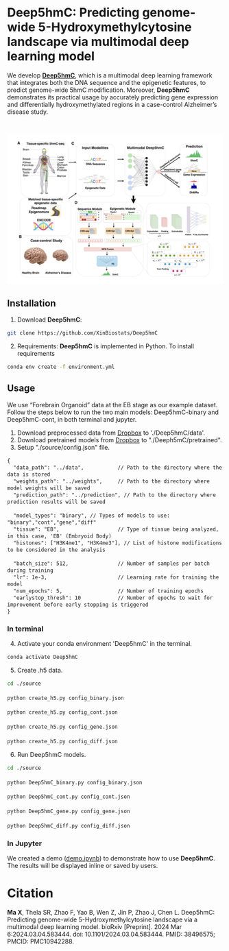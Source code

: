 # Deep5hmC: Predicting genome-wide 5-Hydroxymethylcytosine landscape via multimodal deep learning model

We develop [__Deep5hmC__](https://www.biorxiv.org/content/10.1101/2024.03.04.583444v1), which is a multimodal deep learning framework that integrates both the DNA sequence and the epigenetic features, to predict genome-wide 5hmC modification. Moreover, __Deep5hmC__ demonstrates its practical usage by accurately predicting gene expression and differentially hydroxymethylated regions in a case-control Alzheimer’s disease study.

<br/>

![Deep5hmC.pdf](figure1.png)


## Installation

1. Download __Deep5hmC__:
```bash
git clone https://github.com/XinBiostats/Deep5hmC
```
2. Requirements: __Deep5hmC__ is implemented in Python. To install requirements
```bash
conda env create -f environment.yml
```
## Usage
We use “Forebrain Organoid” data at the EB stage as our example dataset. Follow the steps below to run the two main models: Deep5hmC-binary and Deep5hmC-cont, in both terminal and jupyter.

1. Download preprocessed data from [Dropbox](https://www.dropbox.com/scl/fo/zbht290yp67yfd1bcvofy/AGG8rFnKJxGTbmrv6uR_RSA?rlkey=3va94r26om8muivxho72wpzpp&dl=1) to './Deep5hmC/data'.
2. Download pretrained models from [Dropbox](https://www.dropbox.com/scl/fo/b8hyeamnojacp04o6hgs1/ACfiArxwvTk-guFqdpshKDA?rlkey=55mtuusluf7o4qpvfrm5p3q5d&dl=1) to "./Deeph5mC/pretrained".
3. Setup "./source/config.json" file.
```
{
  "data_path": "../data",           // Path to the directory where the data is stored
  "weights_path": "../weights",     // Path to the directory where model weights will be saved
  "prediction_path": "../prediction", // Path to the directory where prediction results will be saved
  
  "model_types": "binary", // Types of models to use: "binary","cont","gene","diff"
  "tissue": "EB",                   // Type of tissue being analyzed, in this case, 'EB' (Embryoid Body)
  "histones": ["H3K4me1", "H3K4me3"], // List of histone modifications to be considered in the analysis
  
  "batch_size": 512,                // Number of samples per batch during training
  "lr": 1e-3,                       // Learning rate for training the model
  "num_epochs": 5,                  // Number of training epochs
  "earlystop_thresh": 10            // Number of epochs to wait for improvement before early stopping is triggered
}
```
### In terminal
4. Activate your conda environment 'Deep5hmC' in the terminal.
```bash
conda activate Deep5hmC
```
5. Create .h5 data.
```bash
cd ./source

python create_h5.py config_binary.json

python create_h5.py config_cont.json

python create_h5.py config_gene.json

python create_h5.py config_diff.json
```
6. Run Deep5hmC models.
```bash
cd ./source

python Deep5hmC_binary.py config_binary.json

python Deep5hmC_cont.py config_cont.json

python Deep5hmC_gene.py config_gene.json

python Deep5hmC_diff.py config_diff.json
```

### In Jupyter
We created a demo ([demo.ipynb](https://github.com/XinBiostats/Deep5hmC/blob/main/source/demo.ipynb)) to demonstrate how to use __Deep5hmC__. The results will be displayed inline or saved by users.

# Citation
__Ma X__, Thela SR, Zhao F, Yao B, Wen Z, Jin P, Zhao J, Chen L. Deep5hmC: Predicting genome-wide 5-Hydroxymethylcytosine landscape via a multimodal deep learning model. bioRxiv [Preprint]. 2024 Mar 6:2024.03.04.583444. doi: 10.1101/2024.03.04.583444. PMID: 38496575; PMCID: PMC10942288.
